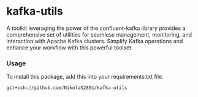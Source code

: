 # kafka-utils
A toolkit leveraging the power of the confluent-kafka library provides a comprehensive set of utilities for seamless management, monitoring, and interaction with Apache Kafka clusters. Simplify Kafka operations and enhance your workflow with this powerful toolset.


### Usage

To install this package, add this into your requirements.txt file.

`git+ssh://github.com/NikolaS2891/kafka-utils`
